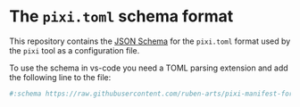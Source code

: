 # The `pixi.toml` schema format

This repository contains the [JSON Schema](./schema.json) for the `pixi.toml` format used by the `pixi` tool as a configuration file.

To use the schema in vs-code you need a TOML parsing extension and add the following line to the file:
```toml
#:schema https://raw.githubusercontent.com/ruben-arts/pixi-manifest-format/main/schema.json
```
